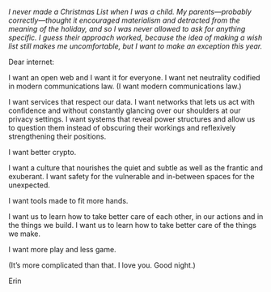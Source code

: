

*I never made a Christmas List when I was a child. My parents—probably correctly—thought it encouraged
materialism and detracted from the meaning of the holiday, and so I was never allowed to ask for anything
specific. I guess their approach worked, because the idea of making a wish list still makes me uncomfortable,
but I want to make an exception this year.*

Dear internet:

I want an open web and I want it for everyone. I want net neutrality codified in modern communications law. (I
want modern communications law.)

I want services that respect our data. I want networks that lets us act with confidence and without constantly
glancing over our shoulders at our privacy settings. I want systems that reveal power structures and allow us
to question them instead of obscuring their workings and reflexively strengthening their positions.

I want better crypto.

I want a culture that nourishes the quiet and subtle as well as the frantic and exuberant. I want safety for
the vulnerable and in-between spaces for the unexpected. 

I want tools made to fit more hands.

I want us to learn how to take better care of each other, in our actions and in the things we build. I want us
to learn how to take better care of the things we make.

I want more play and less game.

(It’s more complicated than that. I love you. Good night.)

Erin